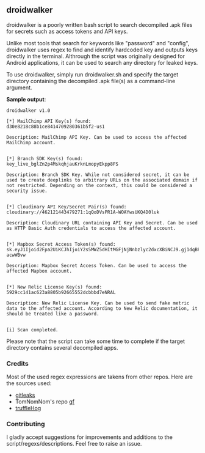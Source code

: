 ## droidwalker
droidwalker is a poorly written bash script to search decompiled .apk files for secrets such as access tokens and API keys.

Unlike most tools that search for keywords like "password" and "config", droidwalker uses regex to find and identify hardcoded key and outputs keys directly in the terminal. Althrough the script was originally designed for Android applications, it can be used to search any directory for leaked keys.

To use droidwalker, simply run droidwalker.sh and specify the target directory containing the decompiled .apk file(s) as a command-line argument.

__Sample output__:
```
droidwalker v1.0

[*] MailChimp API Key(s) found:
d30e8218c88b1ce8414709280361b5f2-us1

Description: MailChimp API Key. Can be used to access the affected MailChimp account.


[*] Branch SDK Key(s) found:
key_live_bglZn2p4MskqhjauKrknLmopyEkpp8FS

Description: Branch SDK Key. While not considered secret, it can be used to create deeplinks to arbitrary URLs on the associated domain if not restricted. Depending on the context, this could be considered a security issue.


[*] Cloudinary API Key/Secret Pair(s) found:
cloudinary://462121443479271:1qQoDVsPR1A-WOAYwsUKQ4D0luk

Description: Cloudinary URL containing API Key and Secret. Can be used as HTTP Basic Auth credentials to access the affected account.


[*] Mapbox Secret Access Token(s) found:
sk.eyJ1Ijoid2Fpa2UiKCJhIjoiY2s5MWZ5dHItMGFjNjNnbzlyc2dxcXBiNCJ9.gj1dqBFbVePZgo-acwWBvw

Description: Mapbox Secret Access Token. Can be used to access the affected Mapbox account.


[*] New Relic License Key(s) found:
5929cc141ac623a8805b92665552dcbbbd7eNRAL

Description: New Relic License Key. Can be used to send fake metric data to the affected account. According to New Relic documentation, it should be treated like a password.


[i] Scan completed.
```

Please note that the script can take some time to complete if the target directory contains several decompiled apps.

### Credits
Most of the used regex expressions are takens from other repos. Here are the sources used:
- [gitleaks](https://github.com/zricethezav/gitleaks)
- TomNomNom's repo [gf](https://github.com/tomnomnom/gf)
- [truffleHog](https://github.com/dxa4481/truffleHog)

### Contributing
I gladly accept suggestions for improvements and additions to the script/regexs/descriptions. Feel free to raise an issue.

